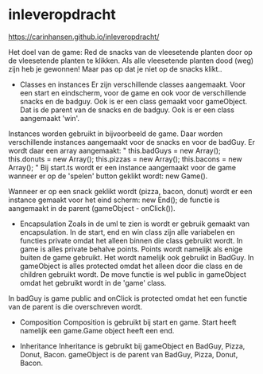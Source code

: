 # inleveropdracht

https://carinhansen.github.io/inleveropdracht/

Het doel van de game:
Red de snacks van de vleesetende planten door op de vleesetende planten te klikken. Als alle vleesetende planten dood (weg) zijn heb je gewonnen!
Maar pas op dat je niet op de snacks klikt..

- Classes en instances
Er zijn verschillende classes aangemaakt. Voor een start en eindscherm, voor de game en ook voor de verschillende snacks en de badguy. Ook is er een class gemaakt voor gameObject. Dat is de parent van de snacks en de badguy. Ook is er een class aangemaakt 'win'.

Instances worden gebruikt in bijvoorbeeld de game. Daar worden verschillende instances aangemaakt voor de snacks en voor de badGuy. Er wordt daar een array aangemaakt:
        "
        this.badGuys = new Array<badGuy>();
        this.donuts = new Array<Donut>();
        this.pizzas = new Array<Pizza>();
        this.bacons = new Array<Bacon>();
        "
Bij start.ts wordt er een instance aangemaakt voor de game wanneer er op de 'spelen' button geklikt wordt: new Game().

Wanneer er op een snack geklikt wordt (pizza, bacon, donut) wordt er een instance gemaakt voor het eind scherm: new End(); de functie is aangemaakt in de parent (gameObject - onClick()).

- Encapsulation
Zoals in de uml te zien is wordt er gebruik gemaakt van encapsulation.
In de start, end en win class zijn alle variabelen en functies private omdat het alleen binnen die class gebruikt wordt.
In game is alles private behalve points. Points wordt namelijk als enige buiten de game gebruikt. Het wordt namelijk ook gebruikt in BadGuy. 
In gameObject is alles protected omdat het alleen door die class en de children gebruikt wordt. De move functie is wel public in gameObject omdat het gebruikt wordt in de 'game' class.

In badGuy is game public and onClick is protected omdat het een functie van de parent is die overschreven wordt.


- Composition
Composition is gebruikt bij start en game. Start heeft namelijk een game.Game object heeft een end.

- Inheritance
Inheritance is gebruikt bij gameObject en BadGuy, Pizza, Donut, Bacon.
gameObject is de parent van BadGuy, Pizza, Donut, Bacon.